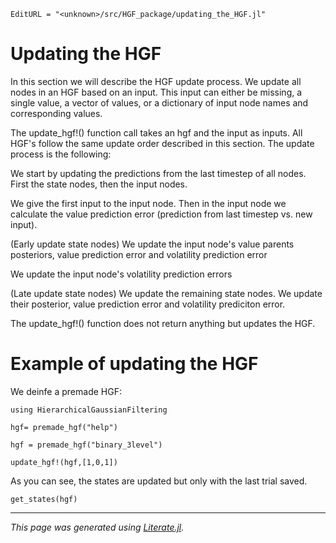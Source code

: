 ```@meta
EditURL = "<unknown>/src/HGF_package/updating_the_HGF.jl"
```

# Updating the HGF

In this section we will describe the HGF update process. We update all nodes in an HGF based on an input. This input can either be missing, a single value, a vector of values, or a dictionary of input node names and corresponding values.

The update_hgf!() function call takes an hgf and the input as inputs. All HGF's follow the same update order described in this section. The update process is the following:

We start by updating the predictions from the last timestep of all nodes. First the state nodes, then the input nodes.

We give the first input to the input node. Then in the input node we calculate the value prediction error (prediction from last timestep vs. new input).

(Early update state nodes) We update the input node's value parents posteriors, value prediction error and volatility prediction error

We update the input node's volatility prediction errors

(Late update state nodes) We update the remaining state nodes. We update their posterior, value prediction error and volatility prediciton error.

The update_hgf!() function does not return anything but updates the HGF.

# Example of updating the HGF

We deinfe a premade HGF:

````@example updating_the_HGF
using HierarchicalGaussianFiltering

hgf= premade_hgf("help")

hgf = premade_hgf("binary_3level")

update_hgf!(hgf,[1,0,1])
````

As you can see, the states are updated but only with the last trial saved.

````@example updating_the_HGF
get_states(hgf)
````

---

*This page was generated using [Literate.jl](https://github.com/fredrikekre/Literate.jl).*

